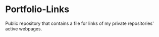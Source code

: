 # Portfolio-Links
Public repository that contains a file for links of my private repositories' active webpages. 
